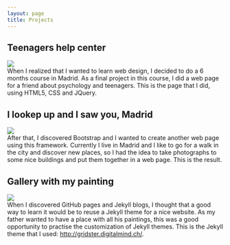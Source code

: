 ```yaml
---
layout: page
title: Projects
---
```


<h2>Teenagers help center</h2>
<div class="project-preview">
  <a href="http://www.centro-ayuda-adolescentes.es" alt="Teenagers help center" target="_blank">
    <img src="{{ site.baseurl }}/images/teenagers-help-center.png" />
  </a>
  <div class="explanation">
    When I realized that I wanted to learn web design, I decided to do a 6 months course in Madrid. As a final project in this course, I did a web page for a friend about psychology and teenagers. This is the page that I did, using HTML5, CSS and JQuery.
  </div>
</div>

<h2>I lookep up and I saw you, Madrid</h2>
<div class="project-preview">
  <a href="http://cristinafsanz.github.io/alcelavistaytevimadrid" alt="I lookep up and I saw you, Madrid" target="_blank">
    <img src="{{ site.baseurl }}/images/look-up-and-show-you-madrid.png" />
  </a>
  <div class="explanation">
    After that, I discovered Bootstrap and I wanted to create another web page using this framework. Currently I live in Madrid and I like to go for a walk in the city and discover new places, so I had the idea to take photographs to some nice buildings and put them together in a web page. This is the result.
  </div>
</div>

<h2>Gallery with my painting</h2>
<div class="project-preview">
  <a href="http://cristinafsanz.github.io/paintings" alt="Gallery with my paintings" target="_blank">
    <img src="{{ site.baseurl }}/images/paintings.png" />
  </a>
  <div class="explanation">
    When I discovered GitHub pages and Jekyll blogs, I thought that a good way to learn it would be to reuse a Jekyll theme for a nice website. As my father wanted to have a place with all his paintings, this was a good opportunity to practise the customization of Jekyll themes. This is the Jekyll theme that I used:
<a href="http://gridster.digitalmind.ch/" target="_blank">http://gridster.digitalmind.ch/</a>.
  </div>
</div>
